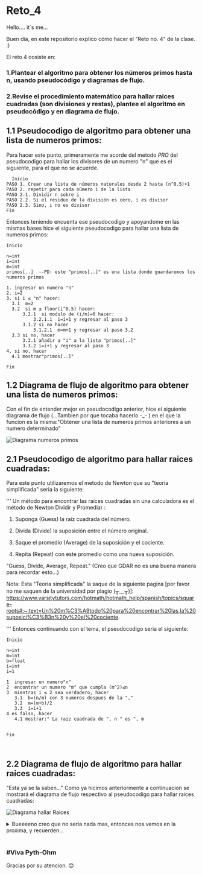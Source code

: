 # Reto_4

Hello…. it´s me... 

Buen día, en este repositorio explico cómo hacer el "Reto no. 4" de la clase.   :) 

El reto 4 cosiste en:

### 1.Plantear el algoritmo para obtener los números primos hasta n, usando pseudocódigo y diagramas de flujo.

### 2.Revise el procedimiento matemático para hallar raices cuadradas (son divisiones y restas), plantee el algoritmo en pseudocódigo y en diagrama de flujo.

## 1.1 Pseudocodigo de algoritmo para obtener una lista de numeros primos:
 
Para hacer este punto, primeramente me acorde del metodo _PRO_ del pseudocodigo para hallar los divisores de un numero "n" que es el siguiente, para el que no se acuerde.

```pseudocode
  Inicio
PASO 1. Crear una lista de números naturales desde 2 hasta (n^0.5)+1
PASO 2. repetir para cada número i de la lista
PASO 2.1. Dividir n sobre i
PASO 2.2. Si el residuo de la división es cero, i es divisor
PASO 2.3. Sino, i no es divisor
Fin
```
Entonces teniendo encuenta ese pseudocodigo y apoyandome en las mismas bases hice el siguiente pseudocodigo para hallar una lista de numeros primos:
```pseudocode
Inicio

n=int
i=int
m=int
primos[..]  --PD: este "primos[..]" es una lista donde guardaremos los numeros primos

1. ingresar un numero "n"
2. i=2
3. si i ≤ "n" hacer:
  3.1  m=2
  3.2  si m ≤ floor(i^0.5) hacer:
      3.2.1  si modulo de (i/m)=0 hacer:
          3.2.1.1  i=i+1 y regresar al paso 3       
      3.1.2 si no hacer
          3.1.2.1  m=m+1 y regresar al paso 3.2
  3.3 si no, hacer 
      3.3.1 añadir a "i" a la lista "primos[..]"
      3.3.2 i=i+1 y regresar al paso 3
4. si no, hacer
  4.1 mostrar"primos[..]"
 
Fin
```
## 1.2 Diagrama de flujo de algoritmo para obtener una lista de numeros primos:

Con el fin de entender mejor en pseudocodigo anterior, hice el siguiente diagrama de flujo (...Tambien por que tocaba hacerlo -_- ) en el que la funcion es la misma:"Obtener una lista de numeros primos anteriores a un numero determinado"

![Diagrama numeros primos](https://user-images.githubusercontent.com/124616179/221440393-f874e631-a643-4b5f-a770-e544d1119459.png)

## 2.1 Pseudocodigo de algoritmo para hallar raices cuadradas:

Para este punto utilizaremos el metodo de Newton que su "teoria simplificada" seria la siguiente:

'''
Un método para encontrar las raíces cuadradas sin una calculadora es el método de Newton Dividir y Promediar :

1) Suponga (Guess) la raíz cuadrada del número.

2) Divida (Divide) la suposición entre el número original.

3) Saque el promedio (Average) de la suposición y el cociente.

4) Repita (Repeat) con este promedio como una nueva suposición.

"Guess, Divide, Average, Repeat." (Creo que GDAR no es una buena manera para recordar esto...)

Nota: Esta "Teoria simplificada" la saque de la siguiente pagina [por favor no me saquen de la universidad por plagio (╥﹏╥)]:
https://www.varsitytutors.com/hotmath/hotmath_help/spanish/topics/square-roots#:~:text=Un%20m%C3%A9todo%20para%20encontrar%20las,la%20suposici%C3%B3n%20y%20el%20cociente.

'''
Entonces continuando con el tema, el pseudocodigo seria el siguiente:
```pseudocode
Inicio

n=int
m=int
b=float
i=int 
i=1

1  ingresar un numero"n"
2  encontrar un numero "m" que cumpla (m^2)≤n
3  mientras i ≤ 2 sea verdadero, hacer
   3.1  b=(n/m) con 3 numeros despues de la ","
   3.2  m=(m+b)/2
   3.3  i=i+1
4 es falso, hacer
   4.1 mostrar:" La raiz cuadrada de ", n " es ", m
   
   
Fin



```
## 2.2 Diagrama de flujo de algoritmo para hallar raices cuadradas:

"Esta ya se la saben..."
 Como ya hicimos anteriormente a continuacion se mostrará el diagrama de flujo respectivo al pseudocodigo para hallar raices cuadradas:
 
 ![Diagrama hallar Raices](https://user-images.githubusercontent.com/124616179/221441667-053cb101-8e78-4e91-94ea-960f4b92b46f.png)
 
<details><summary>Bueeeeno creo que no seria nada mas, entonces nos vemos en la proxima, y recuerden...</summary><p>

...El que se mueva es gay ._.

</p></details><br>

### #Viva Pyth-Ohm 

Gracias por su atencion.    😊
